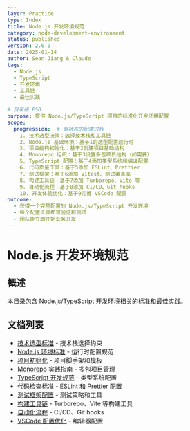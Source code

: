 ```yaml
---
layer: Practice
type: Index
title: Node.js 开发环境规范
category: node-development-environment
status: published
version: 2.0.0
date: 2025-01-14
author: Sean Jiang & Claude
tags:
  - Node.js
  - TypeScript
  - 开发环境
  - 工具链
  - 最佳实践

# 目录级 PSO
purpose: 提供 Node.js/TypeScript 项目的标准化开发环境配置
scope:
  progression:  # 有状态的配置过程
    1. 技术选型决策：选择技术栈和工具链
    2. Node.js 基础环境：基于1的选型配置运行时
    3. 项目结构初始化：基于2创建项目基础结构
    4. Monorepo 组织：基于3设置多包项目结构（如需要）
    5. TypeScript 配置：基于4添加类型系统和编译配置
    6. 代码质量工具：基于5添加 ESLint、Prettier
    7. 测试框架：基于6添加 Vitest、测试覆盖率
    8. 构建工具链：基于7添加 Turborepo、Vite 等
    9. 自动化流程：基于8添加 CI/CD、Git hooks
    10. 开发体验优化：基于9完善 VSCode 配置
outcome:
  - 获得一个完整配置的 Node.js/TypeScript 开发环境
  - 每个配置步骤都可验证和测试
  - 团队能立即开始业务开发
---
```

# Node.js 开发环境规范

## 概述

本目录包含 Node.js/TypeScript 开发环境相关的标准和最佳实践。

## 文档列表

- [技术选型标准](./technology-selection/) - 技术栈选择约束
- [Node.js 环境标准](./nodejs/) - 运行时配置规范
- [项目初始化](./initialization/) - 项目脚手架和模板
- [Monorepo 实践指南](./monorepo/) - 多包项目管理
- [TypeScript 开发规范](./typescript/) - 类型系统配置
- [代码检查标准](./linting/) - ESLint 和 Prettier 配置
- [测试框架配置](./testing/) - 测试策略和工具
- [构建工具链](./toolchain/) - Turborepo、Vite 等构建工具
- [自动化流程](./automation/) - CI/CD、Git hooks
- [VSCode 配置优化](./vscode/) - 编辑器配置
